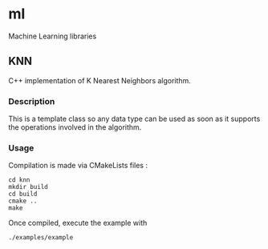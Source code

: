 # ml
Machine Learning libraries

## KNN
C++ implementation of K Nearest Neighbors algorithm.

### Description
This is a template class so any data type can be used as soon as it supports the operations involved in the algorithm.

### Usage
Compilation is made via CMakeLists files :
```
cd knn
mkdir build
cd build
cmake ..
make
```

Once compiled, execute the example with
```
./examples/example
```
